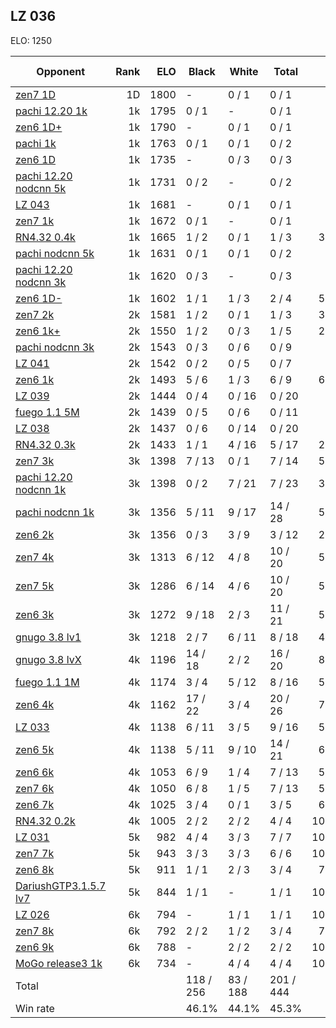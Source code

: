 ## LZ 036 ##

ELO: 1250

Opponent | Rank | ELO | Black | White | Total | Win rate
---------|-----:|----:|-------|-------|-------|-------:
[zen7 1D](zen7%201D.md) | 1D | 1800 | - | 0 / 1 | 0 / 1 | 0.0%
[pachi 12.20 1k](pachi%2012.20%201k.md) | 1k | 1795 | 0 / 1 | - | 0 / 1 | 0.0%
[zen6 1D+](zen6%201D+.md) | 1k | 1790 | - | 0 / 1 | 0 / 1 | 0.0%
[pachi 1k](pachi%201k.md) | 1k | 1763 | 0 / 1 | 0 / 1 | 0 / 2 | 0.0%
[zen6 1D](zen6%201D.md) | 1k | 1735 | - | 0 / 3 | 0 / 3 | 0.0%
[pachi 12.20 nodcnn 5k](pachi%2012.20%20nodcnn%205k.md) | 1k | 1731 | 0 / 2 | - | 0 / 2 | 0.0%
[LZ 043](LZ%20043.md) | 1k | 1681 | - | 0 / 1 | 0 / 1 | 0.0%
[zen7 1k](zen7%201k.md) | 1k | 1672 | 0 / 1 | - | 0 / 1 | 0.0%
[RN4.32 0.4k](RN4.32%200.4k.md) | 1k | 1665 | 1 / 2 | 0 / 1 | 1 / 3 | 33.3%
[pachi nodcnn 5k](pachi%20nodcnn%205k.md) | 1k | 1631 | 0 / 1 | 0 / 1 | 0 / 2 | 0.0%
[pachi 12.20 nodcnn 3k](pachi%2012.20%20nodcnn%203k.md) | 1k | 1620 | 0 / 3 | - | 0 / 3 | 0.0%
[zen6 1D-](zen6%201D-.md) | 1k | 1602 | 1 / 1 | 1 / 3 | 2 / 4 | 50.0%
[zen7 2k](zen7%202k.md) | 2k | 1581 | 1 / 2 | 0 / 1 | 1 / 3 | 33.3%
[zen6 1k+](zen6%201k+.md) | 2k | 1550 | 1 / 2 | 0 / 3 | 1 / 5 | 20.0%
[pachi nodcnn 3k](pachi%20nodcnn%203k.md) | 2k | 1543 | 0 / 3 | 0 / 6 | 0 / 9 | 0.0%
[LZ 041](LZ%20041.md) | 2k | 1542 | 0 / 2 | 0 / 5 | 0 / 7 | 0.0%
[zen6 1k](zen6%201k.md) | 2k | 1493 | 5 / 6 | 1 / 3 | 6 / 9 | 66.7%
[LZ 039](LZ%20039.md) | 2k | 1444 | 0 / 4 | 0 / 16 | 0 / 20 | 0.0%
[fuego 1.1 5M](fuego%201.1%205M.md) | 2k | 1439 | 0 / 5 | 0 / 6 | 0 / 11 | 0.0%
[LZ 038](LZ%20038.md) | 2k | 1437 | 0 / 6 | 0 / 14 | 0 / 20 | 0.0%
[RN4.32 0.3k](RN4.32%200.3k.md) | 2k | 1433 | 1 / 1 | 4 / 16 | 5 / 17 | 29.4%
[zen7 3k](zen7%203k.md) | 3k | 1398 | 7 / 13 | 0 / 1 | 7 / 14 | 50.0%
[pachi 12.20 nodcnn 1k](pachi%2012.20%20nodcnn%201k.md) | 3k | 1398 | 0 / 2 | 7 / 21 | 7 / 23 | 30.4%
[pachi nodcnn 1k](pachi%20nodcnn%201k.md) | 3k | 1356 | 5 / 11 | 9 / 17 | 14 / 28 | 50.0%
[zen6 2k](zen6%202k.md) | 3k | 1356 | 0 / 3 | 3 / 9 | 3 / 12 | 25.0%
[zen7 4k](zen7%204k.md) | 3k | 1313 | 6 / 12 | 4 / 8 | 10 / 20 | 50.0%
[zen7 5k](zen7%205k.md) | 3k | 1286 | 6 / 14 | 4 / 6 | 10 / 20 | 50.0%
[zen6 3k](zen6%203k.md) | 3k | 1272 | 9 / 18 | 2 / 3 | 11 / 21 | 52.4%
[gnugo 3.8 lv1](gnugo%203.8%20lv1.md) | 3k | 1218 | 2 / 7 | 6 / 11 | 8 / 18 | 44.4%
[gnugo 3.8 lvX](gnugo%203.8%20lvX.md) | 4k | 1196 | 14 / 18 | 2 / 2 | 16 / 20 | 80.0%
[fuego 1.1 1M](fuego%201.1%201M.md) | 4k | 1174 | 3 / 4 | 5 / 12 | 8 / 16 | 50.0%
[zen6 4k](zen6%204k.md) | 4k | 1162 | 17 / 22 | 3 / 4 | 20 / 26 | 76.9%
[LZ 033](LZ%20033.md) | 4k | 1138 | 6 / 11 | 3 / 5 | 9 / 16 | 56.3%
[zen6 5k](zen6%205k.md) | 4k | 1138 | 5 / 11 | 9 / 10 | 14 / 21 | 66.7%
[zen6 6k](zen6%206k.md) | 4k | 1053 | 6 / 9 | 1 / 4 | 7 / 13 | 53.8%
[zen7 6k](zen7%206k.md) | 4k | 1050 | 6 / 8 | 1 / 5 | 7 / 13 | 53.8%
[zen6 7k](zen6%207k.md) | 4k | 1025 | 3 / 4 | 0 / 1 | 3 / 5 | 60.0%
[RN4.32 0.2k](RN4.32%200.2k.md) | 4k | 1005 | 2 / 2 | 2 / 2 | 4 / 4 | 100.0%
[LZ 031](LZ%20031.md) | 5k | 982 | 4 / 4 | 3 / 3 | 7 / 7 | 100.0%
[zen7 7k](zen7%207k.md) | 5k | 943 | 3 / 3 | 3 / 3 | 6 / 6 | 100.0%
[zen6 8k](zen6%208k.md) | 5k | 911 | 1 / 1 | 2 / 3 | 3 / 4 | 75.0%
[DariushGTP3.1.5.7 lv7](DariushGTP3.1.5.7%20lv7.md) | 5k | 844 | 1 / 1 | - | 1 / 1 | 100.0%
[LZ 026](LZ%20026.md) | 6k | 794 | - | 1 / 1 | 1 / 1 | 100.0%
[zen7 8k](zen7%208k.md) | 6k | 792 | 2 / 2 | 1 / 2 | 3 / 4 | 75.0%
[zen6 9k](zen6%209k.md) | 6k | 788 | - | 2 / 2 | 2 / 2 | 100.0%
[MoGo release3 1k](MoGo%20release3%201k.md) | 6k | 734 | - | 4 / 4 | 4 / 4 | 100.0%
Total | | | 118 / 256 | 83 / 188 | 201 / 444 | 
Win rate| | | 46.1% | 44.1% | 45.3% | 
